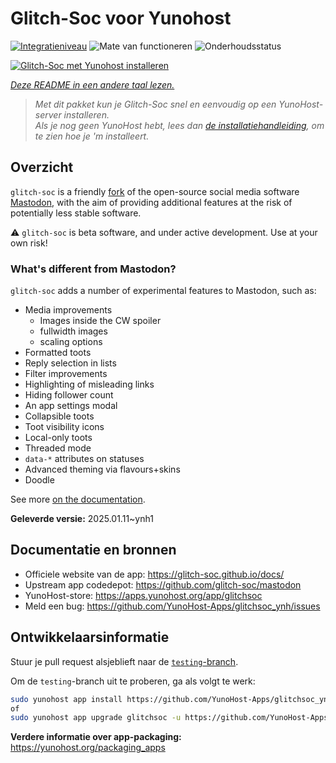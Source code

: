 <!--
NB: Deze README is automatisch gegenereerd door <https://github.com/YunoHost/apps/tree/master/tools/readme_generator>
Hij mag NIET handmatig aangepast worden.
-->

# Glitch-Soc voor Yunohost

[![Integratieniveau](https://apps.yunohost.org/badge/integration/glitchsoc)](https://ci-apps.yunohost.org/ci/apps/glitchsoc/)
![Mate van functioneren](https://apps.yunohost.org/badge/state/glitchsoc)
![Onderhoudsstatus](https://apps.yunohost.org/badge/maintained/glitchsoc)

[![Glitch-Soc met Yunohost installeren](https://install-app.yunohost.org/install-with-yunohost.svg)](https://install-app.yunohost.org/?app=glitchsoc)

*[Deze README in een andere taal lezen.](./ALL_README.md)*

> *Met dit pakket kun je Glitch-Soc snel en eenvoudig op een YunoHost-server installeren.*  
> *Als je nog geen YunoHost hebt, lees dan [de installatiehandleiding](https://yunohost.org/install), om te zien hoe je 'm installeert.*

## Overzicht

`glitch-soc` is a friendly [fork](https://en.wikipedia.org/wiki/Fork_(software_development)) of the open-source social media software [Mastodon](https://joinmastodon.org/), with the aim of providing additional features at the risk of potentially less stable software.

⚠️ `glitch-soc` is beta software, and under active development. Use at your own risk!

###  What's different from Mastodon?

`glitch-soc` adds a number of experimental features to Mastodon, such as:

- Media improvements
  - Images inside the CW spoiler
  - fullwidth images
  - scaling options
- Formatted toots
- Reply selection in lists
- Filter improvements
- Highlighting of misleading links
- Hiding follower count
- An app settings modal
- Collapsible toots
- Toot visibility icons
- Local-only toots
- Threaded mode
- `data-*` attributes on statuses
- Advanced theming via flavours+skins
- Doodle

See more [on the documentation](https://glitch-soc.github.io/docs/).


**Geleverde versie:** 2025.01.11~ynh1
## Documentatie en bronnen

- Officiele website van de app: <https://glitch-soc.github.io/docs/>
- Upstream app codedepot: <https://github.com/glitch-soc/mastodon>
- YunoHost-store: <https://apps.yunohost.org/app/glitchsoc>
- Meld een bug: <https://github.com/YunoHost-Apps/glitchsoc_ynh/issues>

## Ontwikkelaarsinformatie

Stuur je pull request alsjeblieft naar de [`testing`-branch](https://github.com/YunoHost-Apps/glitchsoc_ynh/tree/testing).

Om de `testing`-branch uit te proberen, ga als volgt te werk:

```bash
sudo yunohost app install https://github.com/YunoHost-Apps/glitchsoc_ynh/tree/testing --debug
of
sudo yunohost app upgrade glitchsoc -u https://github.com/YunoHost-Apps/glitchsoc_ynh/tree/testing --debug
```

**Verdere informatie over app-packaging:** <https://yunohost.org/packaging_apps>
